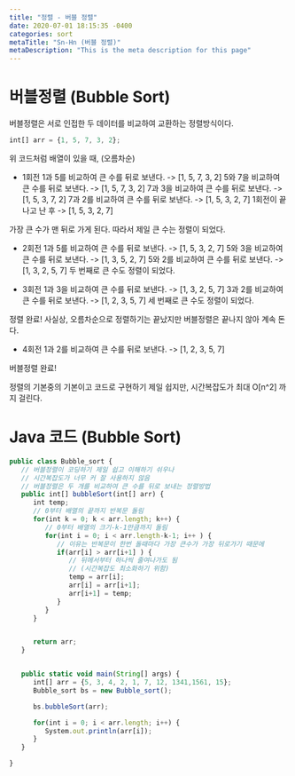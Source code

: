 ```yaml
---
title: "정렬 - 버블 정렬"
date: 2020-07-01 18:15:35 -0400
categories: sort
metaTitle: "Sn-Hn (버블 정렬)"
metaDescription: "This is the meta description for this page"
---
```


# 버블정렬 (Bubble Sort)
버블정렬은 서로 인접한 두 데이터를 비교하여 교환하는 정렬방식이다.
```javascript
int[] arr = {1, 5, 7, 3, 2};
```
위 코드처럼 배열이 있을 때, (오름차순)
- 1회전
  1과 5를 비교하여 큰 수를 뒤로 보낸다. -> [1, 5, 7, 3, 2]
  5와 7을 비교하여 큰 수를 뒤로 보낸다. -> [1, 5, 7, 3, 2]
  7과 3을 비교하여 큰 수를 뒤로 보낸다. -> [1, 5, 3, 7, 2]
  7과 2를 비교하여 큰 수를 뒤로 보낸다. -> [1, 5, 3, 2, 7]
  1회전이 끝나고 난 후 -> [1, 5, 3, 2, 7]

가장 큰 수가 맨 뒤로 가게 된다.
따라서 제일 큰 수는 정렬이 되었다.

- 2회전
  1과 5를 비교하여 큰 수를 뒤로 보낸다. -> [1, 5, 3, 2, 7]
  5와 3을 비교하여 큰 수를 뒤로 보낸다. -> [1, 3, 5, 2, 7]
  5와 2를 비교하여 큰 수를 뒤로 보낸다. -> [1, 3, 2, 5, 7]
  두 번째로 큰 수도 정렬이 되었다.

- 3회전
  1과 3을 비교하여 큰 수를 뒤로 보낸다. -> [1, 3, 2, 5, 7]
  3과 2를 비교하여 큰 수를 뒤로 보낸다. -> [1, 2, 3, 5, 7]
  세 번째로 큰 수도 정렬이 되었다.

정렬 완료!
사실상, 오름차순으로 정렬하기는 끝났지만 버블정렬은 끝나지 않아 계속 돈다.

- 4회전
  1과 2를 비교하여 큰 수를 뒤로 보낸다. -> [1, 2, 3, 5, 7]

버블정렬 완료!

정렬의 기본중의 기본이고 코드로 구현하기 제일 쉽지만,
시간복잡도가 최대 O[n^2] 까지 걸린다.


# Java 코드 (Bubble Sort)
```javascript
public class Bubble_sort {
   // 버블정렬이 코딩하기 제일 쉽고 이해하기 쉬우나
   // 시간복잡도가 너무 커 잘 사용하지 않음
   // 버블정렬은 두 개를 비교하여 큰 수를 뒤로 보내는 정렬방법
   public int[] bubbleSort(int[] arr) {
      int temp;
      // 0부터 배열의 끝까지 반복문 돌림
      for(int k = 0; k < arr.length; k++) {
         // 0부터 배열의 크기-k-1만큼까지 돌림
         for(int i = 0; i < arr.length-k-1; i++ ) {
            // 이유는 반복문이 한번 돌때마다 가장 큰수가 가장 뒤로가기 때문에
            if(arr[i] > arr[i+1] ) {
               // 뒤에서부터 하나씩 줄여나가도 됨
               // (시간복잡도 최소화하기 위함)
               temp = arr[i];
               arr[i] = arr[i+1];
               arr[i+1] = temp;
            }
         }
      }


      return arr;
   }


   public static void main(String[] args) {
      int[] arr = {5, 3, 4, 2, 1, 7, 12, 1341,1561, 15};
      Bubble_sort bs = new Bubble_sort();

      bs.bubbleSort(arr);

      for(int i = 0; i < arr.length; i++) {
         System.out.println(arr[i]);
      }
   }

}
```


